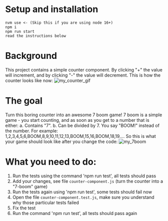 # Setup and installation
```
nvm use <- (Skip this if you are using node 16+)
npm i
npm run start
read the instructions below
```

# Background
This project contains a simple counter component.
By clicking "+" the value will increment, and by clicking "-" the value will decrement.
This is how the counter looks like now:
![my_counter_gif](https://user-images.githubusercontent.com/62943675/173575884-754e7f35-b220-4f5b-9344-0423a7e718f9.gif)


# The goal
Turn this boring counter into an awesome 7 boom game!
7 boom is a simple game - you start counting, and as soon as you get to a number that is either:
a. Contains "7".
b. Can be divided by 7.
You say "BOOM!" instead of the number.
For example: 1,2,3,4,5,6,BOOM,8,9,10,11,12,13,BOOM,15,16,BOOM,18,19....
So this is what your game should look like after you change the code:
![my_7boom](https://user-images.githubusercontent.com/62943675/173575919-7061044d-e912-458e-b816-4367458b47e5.gif)


# What you need to do:
1) Run the tests using the command 'npm run test', all tests should pass
2) Add your changes, see file ```counter-component.js``` (turn the counter into a "7-boom" game)
3) Run the tests again using 'npm run test', some tests should fail now
4) Open the file ```counter-component.test.js```, make sure you understand why those particular tests failed
5) Fix the test
6) Run the command 'npm run test', all tests should pass again
